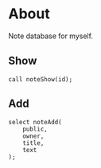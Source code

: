 # About
Note database for myself.


## Show
```
call noteShow(id);

```

## Add
```
select noteAdd(
    public,
    owner,
    title,
    text
);
```

